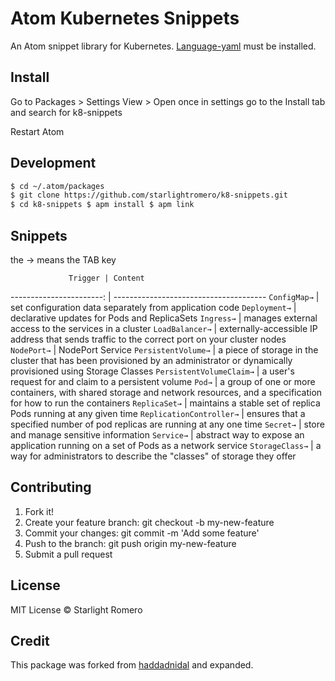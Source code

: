 # Atom Kubernetes Snippets

An Atom snippet library for Kubernetes. [Language-yaml](https://atom.io/packages/language-yaml) must be installed.

## Install

Go to Packages > Settings View > Open once in settings go to the Install tab and search for k8-snippets

Restart Atom

## Development

```sh
$ cd ~/.atom/packages
$ git clone https://github.com/starlightromero/k8-snippets.git
$ cd k8-snippets $ apm install $ apm link
```

## Snippets

the → means the TAB key

                 Trigger | Content
-----------------------: | --------------------------------------
            `ConfigMap→` | set configuration data separately from application code
           `Deployment→` | declarative updates for Pods and ReplicaSets
              `Ingress→` | manages external access to the services in a cluster
         `LoadBalancer→` | externally-accessible IP address that sends traffic to the correct port on your cluster nodes
             `NodePort→` | NodePort Service
     `PersistentVolume→` | a piece of storage in the cluster that has been provisioned by an administrator or dynamically provisioned using Storage Classes
`PersistentVolumeClaim→` | a user's request for and claim to a persistent volume
                  `Pod→` | a group of one or more containers, with shared storage and network resources, and a specification for how to run the containers
           `ReplicaSet→` | maintains a stable set of replica Pods running at any given time
`ReplicationController→` | ensures that a specified number of pod replicas are running at any one time
               `Secret→` | store and manage sensitive information
              `Service→` | abstract way to expose an application running on a set of Pods as a network service
         `StorageClass→` | a way for administrators to describe the "classes" of storage they offer

## Contributing

1. Fork it!
2. Create your feature branch: git checkout -b my-new-feature
3. Commit your changes: git commit -m 'Add some feature'
4. Push to the branch: git push origin my-new-feature
5. Submit a pull request

## License

MIT License © Starlight Romero

## Credit

This package was forked from [haddadnidal](https://github.com/haddadnidal/Kubernetes-snippet) and expanded.
